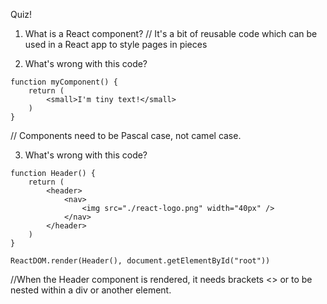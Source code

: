 Quiz!

1. What is a React component?
// It's a bit of reusable code which can be used in a React app to style pages in pieces

2. What's wrong with this code?
```
function myComponent() {
    return (
        <small>I'm tiny text!</small>
    )
}
```
// Components need to be Pascal case, not camel case.

3. What's wrong with this code?
```
function Header() {
    return (
        <header>
            <nav>
                <img src="./react-logo.png" width="40px" />
            </nav>
        </header>
    )
}

ReactDOM.render(Header(), document.getElementById("root"))
```

//When the Header component is rendered, it needs brackets <> or to be nested within a div or another element.
